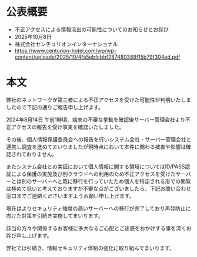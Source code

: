 # 公表概要
- 不正アクセスによる情報流出の可能性についてのお知らせとお詫び
- 2025年10月8日
- 株式会社センチュリオンインターナショナル
- https://www.centurion-hotel.com/wp/wp-content/uploads/2025/10/4fa5ebfcbbf287480388f15b79f304ed.pdf

# 本文
弊社のネットワークが第三者による不正アクセスを受けた可能性が判明いたしましたので下記の通りご報告申し上げます。

2024年8月14日 午前1時頃、端末の不審な挙動を確認後サーバー管理会社より不正アクセスの報告を受け事実を確認いたしました。

その後、個人情報保護委員会への報告を行いシステム会社・サーバー管理会社と連携し調査を進めてまいりましたが現時点において本件に関わる被害や影響は確認されておりません。

またシステム会社との実証において個人情報に関する領域についてはID/PASS認証による保護の実施及び別クラウドへの利用のため不正アクセスを受けたサーバーとは別のサーバーへと既に移行を行っていたため個人を特定される形での閲覧は極めて低いと考えておりますが不審な点がございましたら、下記お問い合わせ窓口までご連絡くださいますようお願い申し上げます。

現在はよりセキュリティ強度の高いサーバーへの移行が完了しており再発防止に向けた対策を引続き実施してまいります。

該当の方々や関係するお客様に多大なるご心配とご迷惑をおかけする事を深くお詫び申し上げます。

弊社では引続き、情報セキュリティ体制の強化に取り組んでまいります。
